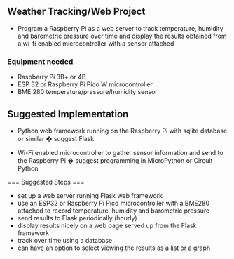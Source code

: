 ## Weather Tracking/Web Project

* Program a Raspberry Pi as a web server to track temperature, humidity and barometric pressure over time and display the results obtained from a wi-fi enabled microcontroller with a sensor attached

### Equipment needed

* Raspberry Pi 3B+ or 4B
* ESP 32 or Raspberry Pi Pico W microcontroller
* BME 280 temperature/pressure/humidity sensor

## Suggested Implementation

* Python web framework running on the Raspberry Pi with sqlite database or similar � suggest Flask

* Wi-Fi enabled microcontroller to gather sensor information and send to the Raspberry Pi � suggest programming in MicroPython or Circuit Python

=== Suggested Steps ===

* set up a web server running Flask web framework
* use an ESP32 or Raspberry Pi Pico microcontroller with a BME280 attached to record temperature, humidity and barometric pressure
* send results to Flask periodically (hourly)
* display results nicely on a web page served up from the Flask framework
* track over time using a database
* can have an option to select viewing the results as a list or a graph
